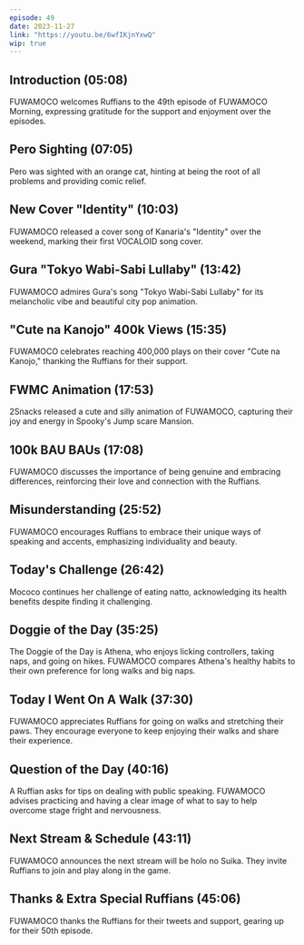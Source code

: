 ```yaml
---
episode: 49
date: 2023-11-27
link: "https://youtu.be/6wfIKjnYxwQ"
wip: true
---
```


## Introduction (05:08)

FUWAMOCO welcomes Ruffians to the 49th episode of FUWAMOCO Morning, expressing gratitude for the support and enjoyment over the episodes.

## Pero Sighting (07:05)

Pero was sighted with an orange cat, hinting at being the root of all problems and providing comic relief.

## New Cover "Identity" (10:03)

FUWAMOCO released a cover song of Kanaria's "Identity" over the weekend, marking their first VOCALOID song cover.

## Gura "Tokyo Wabi-Sabi Lullaby" (13:42)

FUWAMOCO admires Gura's song "Tokyo Wabi-Sabi Lullaby" for its melancholic vibe and beautiful city pop animation.

## "Cute na Kanojo" 400k Views (15:35)

FUWAMOCO celebrates reaching 400,000 plays on their cover "Cute na Kanojo," thanking the Ruffians for their support.

## FWMC Animation (17:53)

2Snacks released a cute and silly animation of FUWAMOCO, capturing their joy and energy in Spooky's Jump scare Mansion.

## 100k BAU BAUs (17:08)

FUWAMOCO discusses the importance of being genuine and embracing differences, reinforcing their love and connection with the Ruffians.

## Misunderstanding (25:52)

FUWAMOCO encourages Ruffians to embrace their unique ways of speaking and accents, emphasizing individuality and beauty.

## Today's Challenge (26:42)

Mococo continues her challenge of eating natto, acknowledging its health benefits despite finding it challenging.

## Doggie of the Day (35:25)

The Doggie of the Day is Athena, who enjoys licking controllers, taking naps, and going on hikes. FUWAMOCO compares Athena's healthy habits to their own preference for long walks and big naps.

## Today I Went On A Walk (37:30)

FUWAMOCO appreciates Ruffians for going on walks and stretching their paws. They encourage everyone to keep enjoying their walks and share their experience.

## Question of the Day (40:16)

A Ruffian asks for tips on dealing with public speaking. FUWAMOCO advises practicing and having a clear image of what to say to help overcome stage fright and nervousness.

## Next Stream & Schedule (43:11)

FUWAMOCO announces the next stream will be holo no Suika. They invite Ruffians to join and play along in the game​​.

## Thanks & Extra Special Ruffians (45:06)

FUWAMOCO thanks the Ruffians for their tweets and support, gearing up for their 50th episode.
